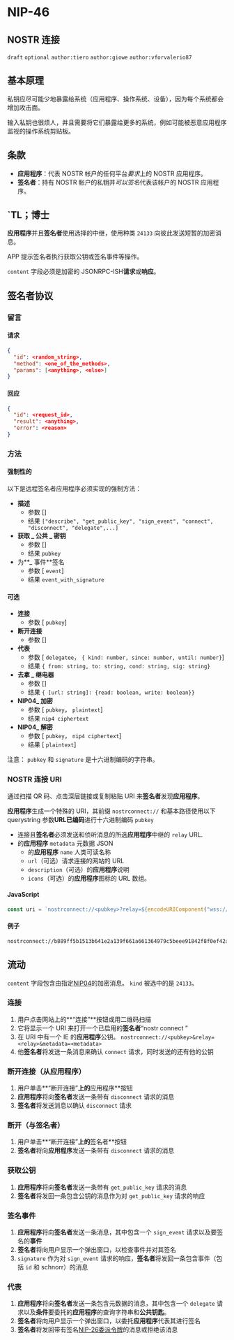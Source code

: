NIP-46
======

NOSTR 连接
------------------------

 `draft` `optional` `author:tiero` `author:giowe` `author:vforvalerio87`

## 基本原理

私钥应尽可能少地暴露给系统（应用程序、操作系统、设备），因为每个系统都会增加攻击面。

输入私钥也很烦人，并且需要将它们暴露给更多的系统，例如可能被恶意应用程序监视的操作系统剪贴板。


## 条款

* **应用程序**：代表 NOSTR 帐户的任何平台*要求*上的 NOSTR 应用程序。
* **签名者**：持有 NOSTR 帐户的私钥并*可以签名*代表该帐户的 NOSTR 应用程序。


## `TL；博士


**应用程序**并且**签名者**使用选择的中继，使用种类 `24133` 向彼此发送短暂的加密消息。

APP 提示签名者执行获取公钥或签名事件等操作。

 `content` 字段必须是加密的 JSONRPC-ISH**请求**或**响应**。

## 签名者协议

### 留言

#### 请求

```json
{
  "id": <random_string>,
  "method": <one_of_the_methods>,
  "params": [<anything>, <else>]
}
```

#### 回应

```json
{
  "id": <request_id>,
  "result": <anything>,
  "error": <reason>
}
```

### 方法


#### 强制性的

以下是远程签名者应用程序必须实现的强制方法：

- **描述**
  - 参数 []
  - 结果 `["describe", "get_public_key", "sign_event", "connect", "disconnect", "delegate",...]`
- **获取 _ 公共 _ 密钥**
  - 参数 []
  - 结果 `pubkey`
- 为**_ 事件**签名
  - 参数 [ `event`]
  - 结果 `event_with_signature`

#### 可选


- **连接**
  - 参数 [ `pubkey`]
- **断开连接**
  - 参数 []
- **代表**
  - 参数 [ `delegatee`， `{ kind: number, since: number, until: number}`]
  - 结果 `{ from: string, to: string, cond: string, sig: string}`
- **去拿 _ 继电器**
  - 参数 []
  - 结果 `{ [url: string]: {read: boolean, write: boolean}}`
- **NIP04_ 加密**
  - 参数 [ `pubkey`， `plaintext`]
  - 结果 `nip4 ciphertext`
- **NIP04_ 解密**
  - 参数 [ `pubkey`， `nip4 ciphertext`]
  - 结果 [ `plaintext`]


注意： `pubkey` 和 `signature` 是十六进制编码的字符串。


### NOSTR 连接 URI

通过扫描 QR 码、点击深层链接或复制粘贴 URI 来**签名者**发现**应用程序**。

**应用程序**生成一个特殊的 URI，其前缀 `nostrconnect://` 和基本路径使用以下 querystring 参数**URL已编码**进行十六进制编码 `pubkey`

- 连接且**签名者**必须发送和侦听消息的所选**应用程序**中继的 `relay` URL.
- 的**应用程序** `metadata` 元数据 JSON
    - 的**应用程序** `name` 人类可读名称
    -  `url`（可选）请求连接的网站的 URL
    -  `description`（可选）的**应用程序**说明
    -  `icons`（可选）的**应用程序**图标的 URL 数组。

#### JavaScript

```js
const uri = `nostrconnect://<pubkey>?relay=${encodeURIComponent("wss://relay.damus.io")}&metadata=${encodeURIComponent(JSON.stringify({"name": "Example"}))}`
```

#### 例子
```sh
nostrconnect://b889ff5b1513b641e2a139f661a661364979c5beee91842f8f0ef42ab558e9d4?relay=wss%3A%2F%2Frelay.damus.io&metadata=%7B%22name%22%3A%22Example%22%7D
```



## 流动

 `content` 字段包含由指定[NIP04](https://github.com/nostr-protocol/nips/blob/master/04.md)的加密消息。 `kind` 被选中的是 `24133`。

### 连接

1. 用户点击网站上的**“连接”**按钮或用二维码扫描
2. 它将显示一个 URI 来打开一个已启用的**签名者**“nostr connect ”
3. 在 URI 中有一个 IE 的**应用程序**公钥。 `nostrconnect://<pubkey>&relay=<relay>&metadata=<metadata>`
4. 他**签名者**将发送一条消息来确认 `connect` 请求，同时发送的还有他的公钥

### 断开连接（从应用程序）

1. 用户单击**“断开连接”**上的**应用程序**按钮
2. **应用程序**将向**签名者**发送一条带有 `disconnect` 请求的消息
3. **签名者**将发送消息以确认 `disconnect` 请求

### 断开（与签名者）

1. 用户单击**“断开连接”**上的**签名者**按钮
2. **签名者**将向**应用程序**发送一条带有 `disconnect` 请求的消息


### 获取公钥

1. **应用程序**将向**签名者**发送一条带有 `get_public_key` 请求的消息
3. **签名者**将发回一条包含公钥的消息作为对 `get_public_key` 请求的响应

### 签名事件

1. **应用程序**将向**签名者**发送一条消息，其中包含一个 `sign_event` 请求以及要签名的**事件**
2. **签名者**将向用户显示一个弹出窗口，以检查事件并对其签名
3.  `signature` 作为对 `sign_event` 请求的响应，**签名者**将发回一条包含事件（包括 `id` 和 schnorr）的消息

### 代表

1. **应用程序**将向**签名者**发送一条包含元数据的消息，其中包含一个 `delegate` 请求以及**条件**要委托的**应用程序**的查询字符串和**公共钥匙**。
2. **签名者**将向用户显示一个弹出窗口，以委托**应用程序**代表其进行签名
3. **签名者**将发回带有签名[NIP-26委派令牌](https://github.com/nostr-protocol/nips/blob/master/26.md)的消息或拒绝该消息



